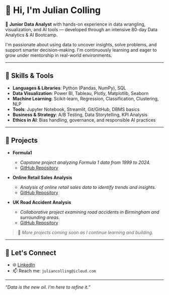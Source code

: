 # 👋 Hi, I'm Julian Colling

🎯 **Junior Data Analyst** with hands-on experience in data wrangling, visualization, and AI tools — developed through an intensive 80-day Data Analytics & AI Bootcamp.

I'm passionate about using data to uncover insights, solve problems, and support smarter decision-making. I'm continuously learning and eager to grow under mentorship in real-world environments.

---

## 🧰 Skills & Tools

- **Languages & Libraries**: Python (Pandas, NumPy), SQL
- **Data Visualization**: Power BI, Tableau, Plotly, Matplotlib, Seaborn
- **Machine Learning**: Scikit-learn, Regression, Classification, Clustering, NLP
- **Tools**: Jupyter Notebook, Streamlit, Git/GitHub, DBMS basics
- **Business & Strategy**: A/B Testing, Data Storytelling, KPI Analysis
- **Ethics in AI**: Bias handling, governance, and responsible AI practices

---

## 🧪 Projects

- **Formula1**
  - *Capstone project analyzing Formula 1 data from 1999 to 2024.*
  - [GitHub Repository](https://github.com/juliancolling/Formula1)

- **Online Retail Sales Analysis**
  - *Analysis of online retail sales data to identify trends and insights.*
  - [GitHub Repository](https://github.com/juliancolling/Online_Retail_Sales_Analysis)

- **UK Road Accident Analysis**
  - *Collaborative project examining road accidents in Birmingham and surrounding areas.*
  - [GitHub Repository](https://github.com/juliancolling/UK-Road-Accident-Analysis)

> 📌 *More projects coming soon as I continue learning and building.*

---

## 🔗 Let's Connect

- 🌐 [LinkedIn](https://www.linkedin.com/in/julian-colling-a644a11a1/)
- 📫 Reach me: `juliancolling@icloud.com`

---

_“Data is the new oil. I’m here to refine it.”_
